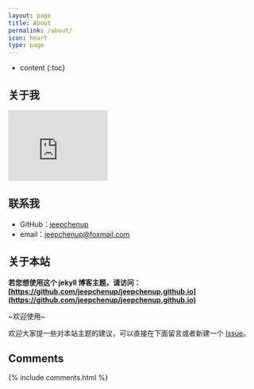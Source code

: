 ```yaml
---
layout: page
title: About
permalink: /about/
icon: heart
type: page
---
```


* content
{:toc}

## 关于我

<iframe src="https://githubbadge.appspot.com/jeepchenup?s=1" style="border: 0;height: 142px;width: 200px;overflow: hidden;" frameBorder="0"></iframe>



## 联系我

* GitHub：[jeepchenup](https://github.com/jeepchenup)
* email：jeepchenup@foxmail.com

## 关于本站

**若您想使用这个 jekyll 博客主题，请访问：[https://github.com/jeepchenup/jeepchenup.github.io](https://github.com/jeepchenup/jeepchenup.github.io)**

~欢迎使用~

欢迎大家提一些对本站主题的建议，可以直接在下面留言或者新建一个 [Issue](https://github.com/jeepchenup/jeepchenup.github.io/issues)。

## Comments

{% include comments.html %}
